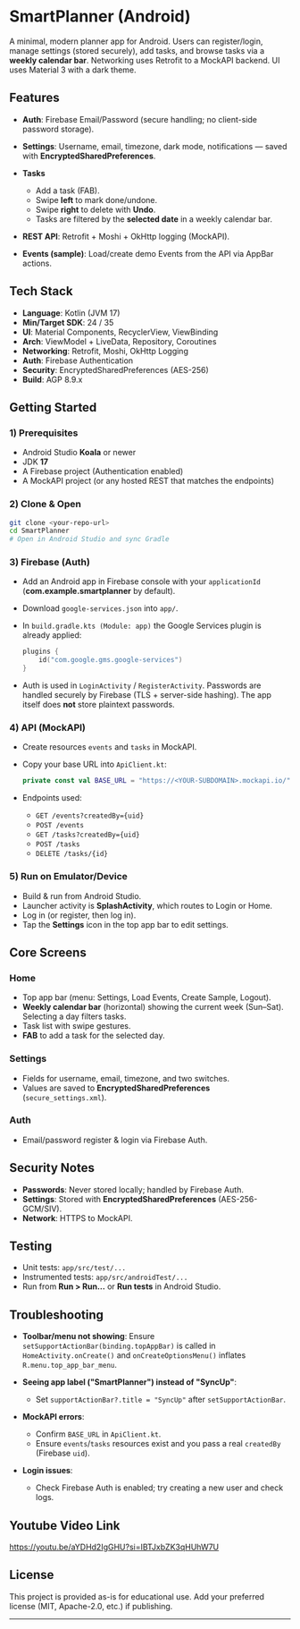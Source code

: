 # SmartPlanner (Android)

A minimal, modern planner app for Android. Users can register/login, manage settings (stored securely), add tasks, and browse tasks via a **weekly calendar bar**. Networking uses Retrofit to a MockAPI backend. UI uses Material 3 with a dark theme.

##  Features

* **Auth**: Firebase Email/Password (secure handling; no client-side password storage).
* **Settings**: Username, email, timezone, dark mode, notifications — saved with **EncryptedSharedPreferences**.
* **Tasks**

  * Add a task (FAB).
  * Swipe **left** to mark done/undone.
  * Swipe **right** to delete with **Undo**.
  * Tasks are filtered by the **selected date** in a weekly calendar bar.
* **REST API**: Retrofit + Moshi + OkHttp logging (MockAPI).
* **Events (sample)**: Load/create demo Events from the API via AppBar actions.

##  Tech Stack

* **Language**: Kotlin (JVM 17)
* **Min/Target SDK**: 24 / 35
* **UI**: Material Components, RecyclerView, ViewBinding
* **Arch**: ViewModel + LiveData, Repository, Coroutines
* **Networking**: Retrofit, Moshi, OkHttp Logging
* **Auth**: Firebase Authentication
* **Security**: EncryptedSharedPreferences (AES-256)
* **Build**: AGP 8.9.x

##  Getting Started

### 1) Prerequisites

* Android Studio **Koala** or newer
* JDK **17**
* A Firebase project (Authentication enabled)
* A MockAPI project (or any hosted REST that matches the endpoints)

### 2) Clone & Open

```bash
git clone <your-repo-url>
cd SmartPlanner
# Open in Android Studio and sync Gradle
```

### 3) Firebase (Auth)

* Add an Android app in Firebase console with your `applicationId` (**com.example.smartplanner** by default).
* Download `google-services.json` into `app/`.
* In `build.gradle.kts (Module: app)` the Google Services plugin is already applied:

  ```kotlin
  plugins {
      id("com.google.gms.google-services")
  }
  ```
* Auth is used in `LoginActivity` / `RegisterActivity`. Passwords are handled securely by Firebase (TLS + server-side hashing). The app itself does **not** store plaintext passwords.

### 4) API (MockAPI)

* Create resources `events` and `tasks` in MockAPI.
* Copy your base URL into `ApiClient.kt`:

  ```kotlin
  private const val BASE_URL = "https://<YOUR-SUBDOMAIN>.mockapi.io/"
  ```
* Endpoints used:

  * `GET /events?createdBy={uid}`
  * `POST /events`
  * `GET /tasks?createdBy={uid}`
  * `POST /tasks`
  * `DELETE /tasks/{id}`

### 5) Run on Emulator/Device

* Build & run from Android Studio.
* Launcher activity is **SplashActivity**, which routes to Login or Home.
* Log in (or register, then log in).
* Tap the **Settings** icon in the top app bar to edit settings.

##  Core Screens

### Home

* Top app bar (menu: Settings, Load Events, Create Sample, Logout).
* **Weekly calendar bar** (horizontal) showing the current week (Sun–Sat). Selecting a day filters tasks.
* Task list with swipe gestures.
* **FAB** to add a task for the selected day.

### Settings

* Fields for username, email, timezone, and two switches.
* Values are saved to **EncryptedSharedPreferences** (`secure_settings.xml`).

### Auth

* Email/password register & login via Firebase Auth.

##  Security Notes

* **Passwords**: Never stored locally; handled by Firebase Auth.
* **Settings**: Stored with **EncryptedSharedPreferences** (AES-256-GCM/SIV).
* **Network**: HTTPS to MockAPI.


##  Testing

* Unit tests: `app/src/test/...`
* Instrumented tests: `app/src/androidTest/...`
* Run from **Run > Run…** or **Run tests** in Android Studio.

##  Troubleshooting

* **Toolbar/menu not showing**: Ensure `setSupportActionBar(binding.topAppBar)` is called in `HomeActivity.onCreate()` and `onCreateOptionsMenu()` inflates `R.menu.top_app_bar_menu`.
* **Seeing app label ("SmartPlanner") instead of "SyncUp"**:

  * Set `supportActionBar?.title = "SyncUp"` after `setSupportActionBar`.
* **MockAPI errors**:

  * Confirm `BASE_URL` in `ApiClient.kt`.
  * Ensure `events`/`tasks` resources exist and you pass a real `createdBy` (Firebase `uid`).
* **Login issues**:

  * Check Firebase Auth is enabled; try creating a new user and check logs.

## Youtube Video Link
https://youtu.be/aYDHd2IgGHU?si=IBTJxbZK3qHUhW7U

##  License

This project is provided as-is for educational use. Add your preferred license (MIT, Apache-2.0, etc.) if publishing.

---


